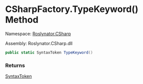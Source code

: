 # CSharpFactory\.TypeKeyword\(\) Method

Namespace: [Roslynator.CSharp](../../README.md)

Assembly: Roslynator\.CSharp\.dll

```csharp
public static SyntaxToken TypeKeyword()
```

### Returns

[SyntaxToken](https://docs.microsoft.com/en-us/dotnet/api/microsoft.codeanalysis.syntaxtoken)

